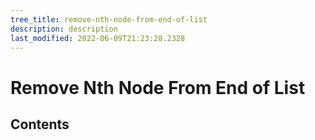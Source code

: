 ```yaml
---
tree_title: remove-nth-node-from-end-of-list
description: description
last_modified: 2022-06-09T21:23:28.2328
---
```


# Remove Nth Node From End of List

## Contents
